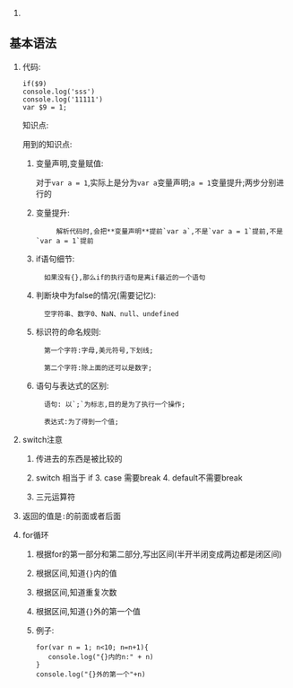 

1. ​






## 基本语法

1. 代码:

   ```
   if($9)
   console.log('sss')
   console.log('11111')
   var $9 = 1;
   ```

   知识点:

   用到的知识点:

   1.    变量声明,变量赋值: 

         对于`var a = 1`,实际上是分为`var a`变量声明;`a = 1`变量提升;两步分别进行的

   2.    变量提升: 

                  解析代码时,会把**变量声明**提前`var a`,不是`var a = 1`提前,不是`var a = 1`提前

   3.    if语句细节:

               如果没有{},那么if的执行语句是离if最近的一个语句

   4.    判断块中为false的情况(需要记忆):

               空字符串、数字0、NaN、null、undefined

   5.    标识符的命名规则:

               第一个字符:字母,美元符号,下划线;

               第二个字符:除上面的还可以是数字;

   6.    语句与表达式的区别:

               语句: 以`;`为标志,目的是为了执行一个操作;

               表达式:为了得到一个值;



2. switch注意


   1. 传进去的东西是被比较的
   2. switch 相当于 if
      3. case 需要break
      4. default不需要break

   3. 三元运算符


1.    返回的值是`:`的前面或者后面

2.    for循环

      1. 根据for的第一部分和第二部分,写出区间(半开半闭变成两边都是闭区间)

      2. 根据区间,知道`{}`内的值

      3. 根据区间,知道重复次数

      4. 根据区间,知道`{}`外的第一个值

      5. 例子:

         ```
         for(var n = 1; n<10; n=n+1){
         	console.log("{}内的n:" + n)
         }
         console.log("{}外的第一个"+n)
         ```

         ​






####